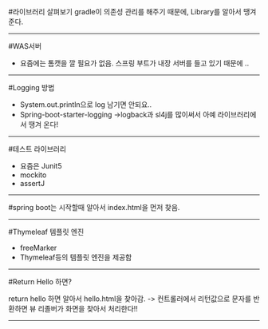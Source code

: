 #라이브러리 살펴보기
gradle이 의존성 관리를 해주기 때문에, Library를 알아서 땡겨 준다.

---

#WAS서버

- 요즘에는 톰캣을 깔 필요가 없음. 스프링 부트가 내장 서버를 들고 있기 때문에 ..

---

#Logging 방법

- System.out.println으로 log 남기면 안되요..
- Spring-boot-starter-logging ->logback과 sl4j를 많이써서 아예 라이브러리에서 땡겨 온다!

---

#테스트 라이브러리

- 요즘은 Junit5
- mockito
- assertJ

---

#spring boot는 시작할때 알아서 index.html을 먼저 찾음.

---

#Thymeleaf 템플릿 엔진

- freeMarker
- Thymeleaf등의 템플릿 엔진을 제공함

---

#Return Hello 하면?

return hello 하면 알아서 hello.html을 찾아감.
-> 컨트롤러에서 리턴값으로 문자를 반환하면 뷰 리졸버가 화면을 찾아서 처리한다!!

---

